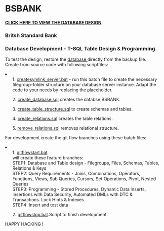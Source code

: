 # BSBANK</br>
#### <a href="http://drive-html-viewer.pansy.at/?state=%7B%22ids%22:%5B%221_TdjFnFvNpeZrGT9hW1f-rDsxVuQkoE-%22%5D,%22action%22:%22open%22,%22userId%22:%22109445521876338902169%22%7D">CLICK HERE TO VIEW THE DATABASE DESIGN</a>
### Britsh Standard Bank
### Database Development - T-SQL Table Design & Programming.</br>

<p>
 To test the design, restore the <a href="https://github.com/edunseng/BSBANK/blob/master/BSBANK.bak">database </a> directly from the backup file.</br>
 Create from source code with following scriptfiles:
 <li>
 <ol> 1. <a href="https://github.com/edunseng/BSBANK/blob/master/SCRIPTS/createsymlink_server.bat">createsymlink_server.bat</a>  - run this batch file to create the necessary filegroup-folder structure on your database server instance. Adapt the code to your needs by replacing the placeholder.</ol>
 <ol> 2. <a href="https://github.com/edunseng/BSBANK/blob/master/SCRIPTS/create_database.sql">create_database.sql</a> creates the databse BSBANK.</ol>
 <ol> 3. <a href="https://github.com/edunseng/BSBANK/blob/master/SCRIPTS/create_table_structure.sql">create_table_structure.sql</a> to create schemas and tables.  </ol>
 <ol> 4. <a href="https://github.com/edunseng/BSBANK/blob/master/SCRIPTS/create_relations.sql">create_relations.sql</a> creates the table relations.  </ol>
  <ol>5. <a href="https://github.com/edunseng/BSBANK/blob/master/SCRIPTS/remove_relations.sql">remove_relations.sql</a> removes relational structure.  </ol>
 </li>
 <p>
 For development create the git flow branches using these batch files:</br>
 <li>
 <ol> 1. <a href="https://github.com/edunseng/BSBANK/blob/master/gitflowstart.bat">gitflowstart.bat</a></br> will create these feature branches:</br>
STEP1: Database and Table design - Filegroups, Files, Schemas, Tables, Relations & Keys</br>
STEP2: Query Requirements - Joins, Combinations, Operators, Functions, Views, Sub Queries, Cursors, Set Operations, Pivot, Nested Queries</br>
STEP3: Programming  - Stored Procedures, Dynamic Data Inserts, Insertions with Data Security, Automated DMLs with DTC & Transactions. Lock Hints & Indexes</br>
STEP4: Insert and test data</br></ol>
 <ol> 2. <a href="https://github.com/edunseng/BSBANK/blob/master/gitflowstop.bat">gitflowstop.bat</a>.Script to finish development.</ol>
 </li>
 <p>
 HAPPY HACKING !
 </p>



